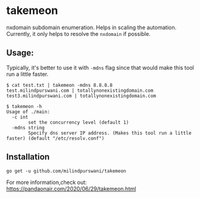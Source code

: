 # takemeon
nxdomain subdomain enumeration. Helps in scaling the automation. Currently, it only helps to resolve the `nxdomain` if possible. 

## Usage:

Typically, it's better to use it with `-mdns` flag since that would make this tool run a little faster.
```
$ cat test.txt | takemeon -mdns 8.8.8.8
test.milindpurswani.com | totallynonexistingdomain.com
test3.milindpurswani.com | totallynonexistingdomain.com
```

```
$ takemeon -h 
Usage of ./main:
  -c int
        set the concurrency level (default 1)
  -mdns string
        Specify dns server IP address. (Makes this tool run a little faster) (default "/etc/resolv.conf")
```

## Installation

```
go get -u github.com/milindpurswani/takemeon
```

For more information,check out: https://pandaonair.com/2020/06/29/takemeon.html
